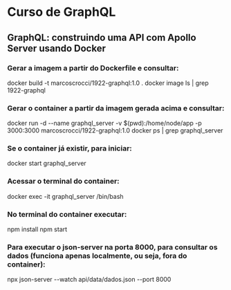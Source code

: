 # Curso de GraphQL

## GraphQL: construindo uma API com Apollo Server usando Docker

### Gerar a imagem a partir do Dockerfile e consultar:

docker build -t marcoscrocci/1922-graphql:1.0 .
docker image ls | grep 1922-graphql

### Gerar o container a partir da imagem gerada acima e consultar:

docker run -d --name graphql_server -v $(pwd):/home/node/app -p 3000:3000 marcoscrocci/1922-graphql:1.0
docker ps | grep graphql_server

### Se o container já existir, para iniciar:
docker start graphql_server

### Acessar o terminal do container:
docker exec -it graphql_server /bin/bash

### No terminal do container executar:
npm install
npm start


### Para executar o json-server na porta 8000, para consultar os dados (funciona apenas localmente, ou seja, fora do container):
npx json-server --watch api/data/dados.json --port 8000

